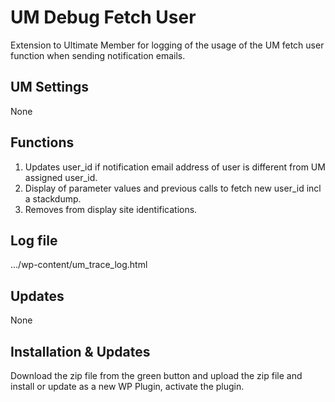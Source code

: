 # UM Debug Fetch User
Extension to Ultimate Member for logging of the usage of the UM fetch user function when sending notification emails.
## UM Settings
None
## Functions
1. Updates user_id if notification email address of user is different from UM assigned user_id.
2. Display of parameter values and previous calls to fetch new user_id incl a stackdump.
3. Removes from display site identifications.
## Log file
.../wp-content/um_trace_log.html
## Updates
None
## Installation & Updates
Download the zip file from the green button and upload the zip file and install or update as a new WP Plugin, activate the plugin.
